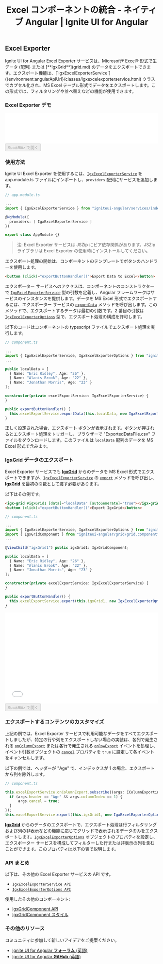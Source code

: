 ﻿---
title: Excel コンポーネントの統合 - ネイティブ Angular | Ignite UI for Angular
_description: ユーザーは編集やオフライン プレゼンテーション用にデータをエクスポートできます。Ignite UI for Angular コンポーネントと統合した Excel 形式でエクスポートできます。
_keywords: Ignite UI for Angular, UI コントロール, Angular ウィジェット, web ウィジェット, UI ウィジェット, Angular, ネイティブ Angular コントロール, ネイティブ Angular コンポーネント スィート, ネイティブ Angular コントロール, ネイティブ Angular コンポーネント ライブラリ, Angular Grid, Angular Data Grid, Angular Grid コントロール, Angular Grid コンポーネント, Excel エクスポート, Angular Excel コンポーネント, Angular エクスポート Excel
_language: ja
---

## Excel Exporter

<p class="highlight">
Ignite UI for Angular Excel Exporter サービスは、Microsoft® Excel® 形式で生データ (配列) または [**IgxGrid**](grid.md) のデータをエクスポートできます。エクスポート機能は、[`IgxExcelExporterService`]({environment:angularApiUrl}/classes/igxexcelexporterservice.html) クラスでカプセル化され、MS Excel テーブル形式でデータをエクスポートします。この形式では、フィルタリングや並べ替えなどの機能が使用できます。</p>
<div class="divider"></div>

### Excel Exporter デモ

<div class="sample-container loading" style="height: 100px;">
    <iframe id="excel-export-sample-iframe" src="{environment:demosBaseUrl}/export-excel"
        width="100%" height="100%" seamless frameBorder="0" onload="onSampleIframeContentLoaded(this);"></iframe>
</div>
<div>
<button data-localize="stackblitz" disabled class="stackblitz-btn" data-iframe-id="excel-export-sample-iframe"
    data-demos-base-url="{environment:demosBaseUrl}">StackBlitz で開く</button>
</div>
<div class="divider--half"></div>

### 使用方法

Ignite UI Excel Exporter を使用するには、[`IgxExcelExporterService`]({environment:angularApiUrl}/classes/igxexcelexporterservice.html) を app.module.ts ファイルにインポートし、`providers` 配列にサービスを追加します。

```typescript
// app.module.ts

...
import { IgxExcelExporterService } from "igniteui-angular/services/index";

@NgModule({
  providers: [ IgxExcelExporterService ]
})

export class AppModule {}
```

> 注: Excel Exporter サービスは JSZip にピア依存関係があります。JSZip ライブラリは Excel Exporter の使用時にインストールしてください。

エクスポート処理の開始は、コンポーネントのテンプレートでボタンのハンドラーを使用します。

```html
<button (click)="exportButtonHandler()">Export Data to Excel</button>
```

エクスポーター サービスへのアクセスは、コンポーネントのコンストラクターで [`IgxExcelExporterService`]({environment:angularApiUrl}/classes/igxexcelexporterservice.html) 型の引数を定義し、Angular フレームワークはサービスのインスタンスを提供します。データを MS Excel 形式でエクスポートするには、エクスポーター サービスの [`exportData`]({environment:angularApiUrl}/classes/igxexcelexporterservice.html#exportdata) メソッドを呼び出します。このメソッドで、エクスポートするデータは最初の引数です。2 番目の引数は [`IgxExcelExporterOptions`]({environment:angularApiUrl}/classes/igxexcelexporteroptions.html) 型で、エクスポート処理の構成を許可します。

以下のコードはコンポーネントの typescript ファイルでエクスポート処理を実行します。

```typescript
// component.ts

...
import { IgxExcelExporterService, IgxExcelExporterOptions } from "igniteui-angular/services/index";
...

public localData = [
  { Name: "Eric Ridley", Age: "26" },
  { Name: "Alanis Brook", Age: "22" },
  { Name: "Jonathan Morris", Age: "23" }
];

constructor(private excelExportService: IgxExcelExporterService) {
}

public exportButtonHandler() {
  this.excelExportService.exportData(this.localData, new IgxExcelExporterOptions("ExportedDataFile"));
}

```

正しく設定された場合、エクスポート ボタンが表示されます。ボタンが押されるとエクスポート処理をトリガーし、ブラウザーで "ExportedDataFile.csv" ファイルをダウンロードします。このファイルは `localData` 配列のデータを MS Excel 形式で含みます。


### IgxGrid データのエクスポート

Excel Exporter サービスでも [**IgxGrid**](grid.md) からのデータを MS Excel 形式でエクスポートできますが、[`IgxExcelExporterService`]({environment:angularApiUrl}/classes/igxexcelexporterservice.html) の [`export`]({environment:angularApiUrl}/classes/igxexcelexporterservice.html#export) メソッドを呼び出し、[**IgxGrid**](grid.md) を最初の引数として渡す必要があります。

以下はその例です。

```html
<igx-grid #igxGrid1 [data]="localData" [autoGenerate]="true"></igx-grid>
<button (click)="exportButtonHandler()">Export IgxGrid</button>
```

```typescript
// component.ts

...
import { IgxExcelExporterService, IgxExcelExporterOptions } from "igniteui-angular/services/index";
import { IgxGridComponent } from "igniteui-angular/grid/grid.component";
...

@ViewChild("igxGrid1") public igxGrid1: IgxGridComponent;

public localData = [
  { Name: "Eric Ridley", Age: "26" },
  { Name: "Alanis Brook", Age: "22" },
  { Name: "Jonathan Morris", Age: "23" }
];

constructor(private excelExportService: IgxExcelExporterService) {
}

public exportButtonHandler() {
  this.excelExportService.export(this.igxGrid1, new IgxExcelExporterOptions("ExportedDataFile"));
}

```

<div class="sample-container loading" style="height: 300px;">
    <iframe id="excel-export-sample-iframe2" src="{environment:demosBaseUrl}/export-excel-sample-1"
        width="100%" height="100%" seamless frameBorder="0" onload="onSampleIframeContentLoaded(this);"></iframe>
</div>
<div>
<button data-localize="stackblitz" disabled class="stackblitz-btn" data-iframe-id="excel-export-sample-iframe2"
    data-demos-base-url="{environment:demosBaseUrl}">StackBlitz で開く</button>
</div>



### エクスポートするコンテンツのカスタマイズ

上記の例では、Excel Exporter サービスで利用可能なデータをすべてエクスポートしましたが、特定の行や列をエクスポートしない場合の実装は、各列で発生される [`onColumnExport`]({environment:angularApiUrl}/classes/igxexcelexporterservice.html#oncolumnexport) または各行で発生される [`onRowExport`]({environment:angularApiUrl}/classes/igxexcelexporterservice.html#onrowexport) イベントを処理し、イベント引数オブジェクトの [`cancel`]({environment:angularApiUrl}/interfaces/irowexportingeventargs.html#cancel) プロパティを `true` に設定して各イベントをキャンセルします。

以下の例では、ヘッダーが "Age" で、インデックスが 1 の場合、エクスポートから列を除外します。

```typescript
// component.ts

this.excelExportService.onColumnExport.subscribe((args: IColumnExportingEventArgs) => {
  if (args.header == "Age" && args.columnIndex == 1) {
      args.cancel = true;
  }
});
this.excelExportService.export(this.igxGrid1, new IgxExcelExporterOptions("ExportedDataFile"));
```

[**IgxGrid**](grid.md) からのデータのエクスポートで、エクスポート処理は行フィルタリングおよび列の非表示などの機能に応じてグリッドで表示されるデータのみをエクスポートします。[`IgxExcelExporterOptions`]({environment:angularApiUrl}/classes/igxexcelexporteroptions.html) オブジェクトのプロパティを設定し、エクスポーター サービスを構成してフィルターした行または非表示の列を含むことができます。このプロパティは以下の表で説明します。

### API まとめ

以下は、その他の Excel Exporter サービスの API です。

* [`IgxExcelExporterService API`]({environment:angularApiUrl}/classes/igxexcelexporterservice.html)
* [`IgxExcelExporterOptions API`]({environment:angularApiUrl}/classes/igxexcelexporteroptions.html)

使用したその他のコンポーネント:

* [IgxGridComponent API]({environment:angularApiUrl}/classes/igxgridcomponent.html)
* [IgxGridComponent スタイル]({environment:sassApiUrl}/index.html#function-igx-grid-theme)

<div class="divider"></div>

### その他のリソース

<div class="divider--half"></div>
コミュニティに参加して新しいアイデアをご提案ください。

* [Ignite UI for Angular **フォーラム** (英語)](https://www.infragistics.com/community/forums/f/ignite-ui-for-angular)
* [Ignite UI for Angular **GitHub** (英語)](https://github.com/IgniteUI/igniteui-angular)
